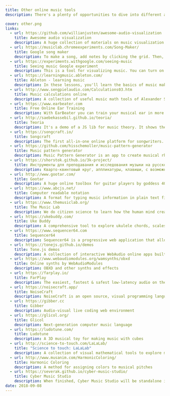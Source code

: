 ```yaml
---
title: Other online music tools
description: There's a plenty of opportunities to dive into different aspects of music theory and practice online

cover: other.png
links:
  - url: https://github.com/willianjusten/awesome-audio-visualization
    title: Awesome audio visualization
    description: A huge collection of materials on music visualization. With free webapps and downloads.
  - url: https://musiclab.chromeexperiments.com/Song-Maker/
    title: Google song maker
    description: To make a song, add notes by clicking the grid. Then, share your song with a link. You can also use a MIDI keyboard or sing a note into your mic.
  - url: https://experiments.withgoogle.com/seeing-music
    title: Seeing music Google experiment
    description: This is a tool for visualizing music. You can turn on your mic to sing or play sounds. You can also drop in your own audio or video file. Some modes – like Hilbert Scope and Spectrogram – show the subtle textures of sound. Others show the paths and shapes of different melodies.
  - url: https://learningmusic.ableton.com/
    title: Ableton - learning music
    description: In these lessons, you'll learn the basics of music making. No prior experience or equipment is required; you'll do everything right here in your browser.
  - url: http://www.sengpielaudio.com/Calculations03.htm
    title: Music calculations online
    description: A collection of useful music math tools of Alexander Sengpiel
  - url: https://www.earbeater.com
    title: Free Online Ear Training
    description: With EarBeater you can train your musical ear in more than 200 individual exercises covering intervals, chords and scales.
  - url: http://saebekassebil.github.io/teoria/
    title: Teoria
    description: It's a demo of a JS lib for music theory. It shows the compound waveform of any given chord. Once it sould be ported to Chromatone.center
  - url: https://songcraft.io/
    title: Songcraft
    description: The first all-in-one online platform for songwriters. 5 songs limited free plan.
  - url: https://github.com/hisschemoller/music-pattern-generator
    title: Music pattern generator
    description: Music Pattern Generator is an app to create musical rhythms. It sends MIDI data, so it won’t make any sounds by itself. For that you need to connect it to MIDI soft- or hardware that can handle MIDI data to produce sound.
  - url: https://shorstok.github.io/3k-project/
    title: Инструменты для преподавания и исследования музыки на русском
    description: Кварто-квинтовый круг, аппликатуры, клавиши, с возможностью скачать нарисованное
  - url: http://www.gootar.com/
    title: Gootar
    description: A huge online toolbox for guitar players by goddess 401
  - url: https://www.abcjs.net/
    title: Computer readable notation
    description: A format for typing music information in plain text files
  - url: https://www.themusiclab.org/
    title: The Music Lab
    description: We do citizen science to learn how the human mind creates and perceives music. Pick a game to get started!
  - url: https://ukebuddy.com/
    title: Uke Buddy
    description: A comprehensive tool to explore ukulele chords, scales and song tabs.
  - url: https://www.sequencer64.com
    title: Sequencer64
    description: Sequencer64 is a progressive web application that allows you to quickly sequence a 64-step pattern for a 9-sound sampler.
  - url: https://tonejs.github.io/demos
    title: Tone.js demos
    description: A collection of interactive WebAudio online apps built with Tone.js library
  - url: https://www.webaudiomodules.org/wamsynths/obxd
    title: Online synths by WebAudioModules
    description: OBXD and other synths and effects
  - url: https://farplay.io/
    title: FarPlay
    description: The easiest, fastest & safest low-latency audio on the internet.
  - url: https://noisecraft.app/
    title: NoiseCraft
    description: NoiseCraft is an open source, visual programming language and platform for sound synthesis and music making, with the goal of creating a community for the open exchange of musical ideas.
  - url: https://gibber.cc
    title: Gibber
    description: Audio-visual live coding web environment
  - url: https://glicol.org/
    title: Glicol
    description: Next-generation computer music language
  - url: https://ludotune.com/
    title: Ludotune
    description: A 3D musical toy for making music with cubes
  - url: http://science-to-touch.com/LaLaLab/
    title: "Science to touch: LaLaLab"
    description: A collection of visual mathematical tools to explore music possibilities
  - url: http://www.musanim.com/HarmonicColoring/
    title: Harmonic Coloring
    description: A method for assigning colors to musical pitches
  - url: https://severak.github.io/cyber-music-studio/
    title: Cyber Music Studio
    description: When finished, Cyber Music Studio will be standalone in-browser app for recording and mixing music. But it's not finished yet, so now there are only these handful of instruments.
date: 2018-09-08
---
```


<other-list :tools="$frontmatter.links" />
